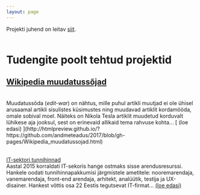 ```yaml
---
layout: page
---
```


Projekti juhend on leitav [siit](http://andmeteadus.github.io/2017/projekt_juhend/).
<br><br>

<h1>Tudengite poolt tehtud projektid</h1>
 
 
## [Wikipedia muudatussõjad](http://htmlpreview.github.io/?https://github.com/andmeteadus/2017/blob/gh-pages/Wikipedia_muudatussojad.html)
<br>
Muudatussõda (<i>edit-war</i>) on nähtus, mille puhul artikli muutjad ei ole ühisel arusaamal artikli sisulistes küsimustes ning muudavad artiklit kordamööda, omale sobival moel. Näiteks on Nikola Tesla artiklit muudetud korduvalt lühikese aja jooksul, sest on erinevaid allikaid tema rahvuse kohta...
[ (loe edasi) ](http://htmlpreview.github.io/?https://github.com/andmeteadus/2017/blob/gh-pages/Wikipedia_muudatussojad.html)
<br><br>

[IT-sektori tunnihinnad](http://htmlpreview.github.io/?https://github.com/andmeteadus/2017/blob/gh-pages/IT_tunnihinnad.html)
<br>
Aastal 2015 korraldati IT-sekoris hange ostmaks sisse arendusresurssi. Hankele oodati tunnihinnapakkumisi järgmistele ametitele: nooremarendaja, vanemarendaja, front-end arendaja, arhitekt, analüütik, testija ja UX-disainer. Hankest võttis osa 22 Eestis tegutsevat IT-firmat...
[ (loe edasi) ](http://htmlpreview.github.io/?https://github.com/andmeteadus/2017/blob/gh-pages/IT_tunnihinnad.html)
<br><br>

<!--
{% for post in site.posts %}
## [ {{ post.title }} ](..{{ post.url }})
  {{ post.content | strip_html | truncatewords:30}}
  [ (loe edasi) ](..{{ post.url }})
  <br><br>
  
{% endfor %}
-->